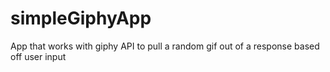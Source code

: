 # simpleGiphyApp
App that works with giphy API to pull a random gif out of a response based off user input

